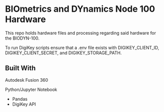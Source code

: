 # BIOmetrics and DYnamics Node 100 Hardware

This repo holds hardware files and processing regarding said hardware for the BIODYN-100.

To run DigiKey scripts ensure that a .env file exists with DIGIKEY_CLIENT_ID, DIGIKEY_CLIENT_SECRET, and DIGIKEY_STORAGE_PATH.


## Built With

Autodesk Fusion 360

Python/Jupyter Notebook
- Pandas
- DigiKey API
